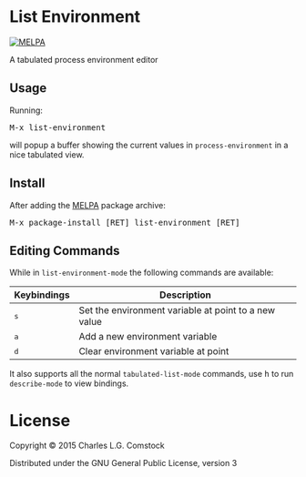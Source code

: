 # List Environment

[![MELPA](http://melpa.org/packages/list-environment-badge.svg)](http://melpa.org/#/list-environment)

A tabulated process environment editor

## Usage

Running:

<kbd>M-x list-environment</kbd>

will popup a buffer showing the current values in `process-environment` in a nice tabulated view.

## Install

After adding the [MELPA](http://melpa.org) package archive:

<kbd>M-x package-install [RET] list-environment [RET]

## Editing Commands

While in `list-environment-mode` the following commands are available:

Keybindings  | Description
-------------|--------------------------
<kbd>s</kbd> | Set the environment variable at point to a new value
<kbd>a</kbd> | Add a new environment variable
<kbd>d</kbd> | Clear environment variable at point

It also supports all the normal `tabulated-list-mode` commands, use <kbd>h</kbd> to run `describe-mode` to view bindings.

# License

Copyright © 2015 Charles L.G. Comstock

Distributed under the GNU General Public License, version 3
